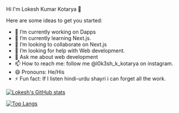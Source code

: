  Hi I'm Lokesh Kumar Kotarya 👋


Here are some ideas to get you started:

- 🔭 I’m currently working on Dapps
- 🌱 I’m currently learning Next.js.
- 👯 I’m looking to collaborate on Next.js
- 🤔 I’m looking for help with Web development.
- 💬 Ask me about web development
- 📫 How to reach me: follow me @l0k3sh_k_kotarya on instagram.
- 😄 Pronouns: He/His
- ⚡ Fun fact: If I listen hindi-urdu shayri i can  forget all the work.

[![Lokesh's GitHub stats](https://github-readme-stats.vercel.app/api?username=kumarlokesh00)](https://github.com/kumarlokesh00/github-readme-stats)

[![Top Langs](https://github-readme-stats.vercel.app/api/top-langs/?username=kumarlokesh00)](https://github.com/dubeyaditya6232/github-readme-stats)
